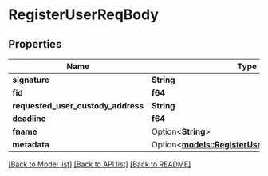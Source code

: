 # RegisterUserReqBody

## Properties

Name | Type | Description | Notes
------------ | ------------- | ------------- | -------------
**signature** | **String** |  | 
**fid** | **f64** |  | 
**requested_user_custody_address** | **String** |  | 
**deadline** | **f64** |  | 
**fname** | Option<**String**> |  | [optional]
**metadata** | Option<[**models::RegisterUserReqBodyMetadata**](RegisterUserReqBody_metadata.md)> |  | [optional]

[[Back to Model list]](../README.md#documentation-for-models) [[Back to API list]](../README.md#documentation-for-api-endpoints) [[Back to README]](../README.md)


